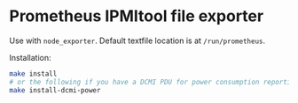 # Prometheus IPMItool file exporter

Use with `node_exporter`.  Default textfile location is at `/run/prometheus`.

Installation:

```bash
make install
# or the following if you have a DCMI PDU for power consumption reporting
make install-dcmi-power
```
